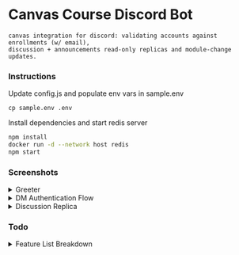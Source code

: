 # Canvas Course Discord Bot

```
canvas integration for discord: validating accounts against enrollments (w/ email),
discussion + announcements read-only replicas and module-change updates. 
```

### Instructions

Update config.js and populate env vars in sample.env

```
cp sample.env .env
```

Install dependencies and start redis server

```bash
npm install
docker run -d --network host redis
npm start
```

### Screenshots

<details>
    <summary>
        Greeter
    </summary>

![Greeter](https://user-images.githubusercontent.com/39606633/124411629-40601580-dd90-11eb-9b8e-132b7ef592fc.png)

</details> 

<details>
    <summary>
          DM Authentication Flow
    </summary>


![image](https://user-images.githubusercontent.com/39606633/124411747-7c937600-dd90-11eb-9398-62e9f8c92622.png)


</details> 

<details>
    <summary>
        Discussion Replica
    </summary>


![image](https://user-images.githubusercontent.com/39606633/124411915-cb411000-dd90-11eb-85c9-069bc25c5318.png)


</details> 

### Todo
<details>
    <summary>Feature List Breakdown
    </summary>
    <p>
        
-   [x] Grant user the "subject:student" role when they verify their enrolled student email

    -   [x] Bot sends a pm upon user reacting to a message
    -   [x] Bot accepts user input {userid} e.g. amcclernon
    -   [x] Bot verifies {userid} as enrolled in a subject
    -   [x] Bot emails user input {userid}@student.unimelb.edu.au w/ verification code {verifycode}
    -   [x] Bot accepts user input {verifycode} and verifies correctness
    -   [x] Bot applies correct subject role to user + student role

-   [x] Track Canvas Discussion Forum

    -   [x] Authenticate w/ api on canvas
    -   [x] Download and perform a diff on comments / posts
    -   [x] send new msg to discussion channel

-   [x] Track Canvas Announcements

    -   [x] Authenticate w/ api on canvas
    -   [x] Diff announcements
    -   [x] send new msg to announcements channel if diff exists

-   [x] Track enrolled student list

    -   [x] Authenticate w/ api on canvas
    -   [x] Diff student list
    -   [x] Update state

-   [x] Track Module Changes

    -   [x] Authenticate w/ api on canvas
    -   [x] Diff whitelisted modules
    -   [x] send new msg with diff if exists

-   [x] Staging

    -   [x] Refactor and sanitize
    -   [ ] Manage Deps **blocked on this** [PR](https://github.com/ubccapico/node-canvas-api/pull/24)
    -   [x] Dockerfile
    -   [ ] Pass all settings via env-vars for docker compose / k3s
    </p>
</details>


